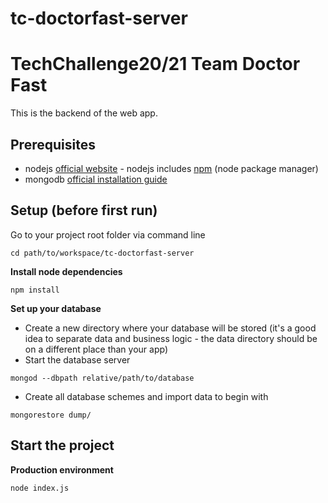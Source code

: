 # tc-doctorfast-server
# TechChallenge20/21 Team Doctor Fast

This is the backend of the web app.

## Prerequisites
* nodejs [official website](https://nodejs.org/en/) - nodejs includes [npm](https://www.npmjs.com/) (node package manager)
* mongodb [official installation guide](https://docs.mongodb.org/manual/administration/install-community/)

## Setup (before first run)

Go to your project root folder via command line
```
cd path/to/workspace/tc-doctorfast-server
```

**Install node dependencies**

```
npm install
```

**Set up your database**

* Create a new directory where your database will be stored (it's a good idea to separate data and business logic - the data directory should be on a different place than your app)
* Start the database server
```
mongod --dbpath relative/path/to/database
```
* Create all database schemes and import data to begin with
```
mongorestore dump/
```

## Start the project

**Production environment**
```bash
node index.js
```

